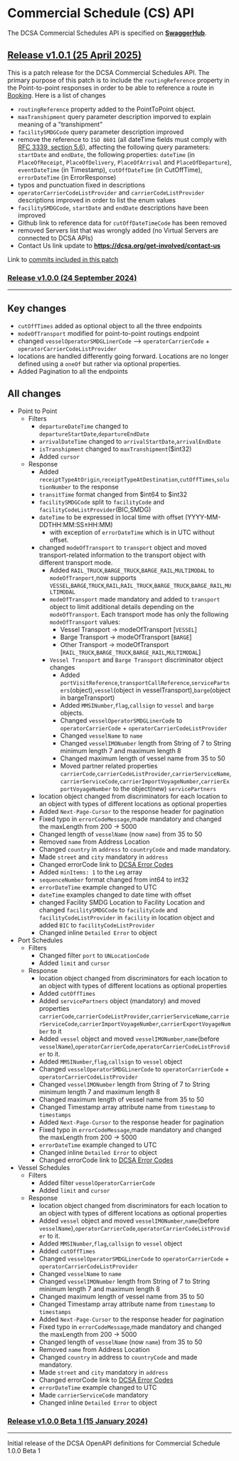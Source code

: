 # Commercial Schedule (CS) API

The DCSA Commercial Schedules API is specified on [**SwaggerHub**](https://app.swaggerhub.com/apis/dcsaorg/DCSA_CS).

<a name="v101"></a>[Release v1.0.1 (25 April 2025)](https://app.swaggerhub.com/apis-docs/dcsaorg/DCSA_CS/1.0.1)
---
This is a patch release for the DCSA Commercial Schedules API. The primary purpose of this patch is to include the `routingReference` property in the Point-to-point responses in order to be able to reference a route in [Booking](https://github.com/dcsaorg/DCSA-OpenAPI/tree/master/bkg/v2). Here is a list of changes

- `routingReference` property added to the PointToPoint object.
- `maxTranshipment` query parameter description imporved to explain meaning of a "transhipment"
- `facilitySMDGCode` query parameter description improved
- remove the reference to `ISO 8601` (all dateTime fields must comply with [RFC 3339, section 5.6](https://datatracker.ietf.org/doc/html/rfc3339#section-5.6)), affecting the following query parameters: `startDate` and `endDate`, the following properties: `dateTime` (in `PlaceOfReceipt`, `PlaceOfDelivery`, `PlaceOfArrival` and `PlaceOfDeparture`), `eventDateTime` (in Timestamp), `cutOffDateTime` (in CutOffTime), `errorDateTime` (in ErrorResponse)
- typos and punctuation fixed in descriptions
- `operatorCarrierCodeListProvider` and `carrierCodeListProvider` descriptions improved in order to list the enum values
- `facilitySMDGCode`, `startDate` and `endDate` descriptions have been improved
- Github link to reference data for `cutOffDateTimeCode` has been removed
- removed Servers list that was wrongly added (no Virtual Servers are connected to DCSA APIs)
- Contact Us link update to **https://dcsa.org/get-involved/contact-us**

Link to [commits included in this patch](https://github.com/dcsaorg/DCSA-OpenAPI/commits/master/cs/v1/CS_v1.0.1.yaml?since=2024-01-15&until=2025-04-25)

### <a name="v100"></a>[Release v1.0.0 (24 September 2024)](https://app.swaggerhub.com/apis-docs/dcsaorg/DCSA_CS/1.0.0)
---

## Key changes
- `cutOffTimes` added as optional object to all the three endpoints
- `modeOfTransport` modified for point-to-point routings endpoint
- changed `vesselOperatorSMDGLinerCode` --> `operatorCarrierCode` + `operatorCarrierCodeListProvider`
- locations are handled differently going forward. Locations are no longer defined using a `oneOf` but rather via optional properties.
- Added Pagination to all the endpoints

## All changes
- Point to Point
  - Filters
    - `departureDateTime` changed to `departureStartDate`,`departureEndDate`
    - `arrivalDateTime` changed to `arrivalStartDate`,`arrivalEndDate`
    - `isTranshipment` changed to `maxTranshipment`($int32)
    - Added `cursor`
  - Response
    - Added `receiptTypeAtOrigin`,`receiptTypeAtDestination`,`cutOffTimes`,`solutionNumber` to the response
    - `transitTime` format changed from $int64 to $int32
    - `facilitySMDGCode` split to `facilityCode` and `facilityCodeListProvider`(BIC,SMDG)
    - `dateTime` to be expressed in local time with offset (YYYY-MM-DDTHH:MM:SS±HH:MM)
      - with exception of `errorDateTime` which is in UTC without offset.
    - changed `modeOfTransport` to `transport` object and moved transport-related information to the transport object with different transport mode.
      - Added `RAIL_TRUCK`,`BARGE_TRUCK`,`BARGE_RAIL`,`MULTIMODAL` to `modeOfTranport`,now supports `VESSEL`,`BARGE`,`TRUCK`,`RAIL`,`RAIL_TRUCK`,`BARGE_TRUCK`,`BARGE_RAIL`,`MULTIMODAL`
      - `modeOfTransport` made mandatory and  added to `transport` object to limit additional details depending on the `modeOfTransport`. Each transport mode has only the following `modeOfTransport` values:
        - Vessel Transport → modeOfTransport [`VESSEL`]
        - Barge Transport → modeOfTransport [`BARGE`]
        - Other Transport → modeOfTransport [`RAIL_TRUCK`,`BARGE_TRUCK`,`BARGE_RAIL`,`MULTIMODAL`]
      - `Vessel Transport` and `Barge Transport` discriminator object changes
        - Added `portVisitReference`,`transportCallReference`,`servicePartners`(object),`vessel`(object in vesselTransport),`barge`(object in bargeTransport)
        - Added `MMSINumber`,`flag`,`callsign` to `vessel` and `barge` objects.
        - Changed `vesselOperatorSMDGLinerCode` to `operatorCarrierCode` + `operatorCarrierCodeListProvider`
        - Changed `vesselName` to `name`
        - Changed `vesselIMONumber` length from String of 7 to String minimum length 7 and maximum length 8
        - Changed maximum length of vessel name from 35 to 50
        - Moved partner related properties `carrierCode`,`carrierCodeListProvider`,`carrierServiceName`,`carrierServiceCode`,`carrierImportVoyageNumber`,`carrierExportVoyageNumber` to the object(new) `servicePartners`
    - location object changed from discriminators for each location to an object with types of different locations as optional properties
    - Added `Next-Page-Cursor` to the response header for pagination
    - Fixed typo in `errorCodeMessage`,made mandatory and changed the maxLength from 200 -> 5000
    - Changed length of `vesselName` (now `name`) from 35 to 50
    - Removed `name` from Address Location
    - Changed `country` in `address` to `countryCode` and made mandatory.
    - Made `street` and `city` mandatory in `address`
    - Changed errorCode link to [DCSA Error Codes](https://developer.dcsa.org/standard-error-codes)
    - Added `minItems: 1` to the `Leg` array
    - `sequenceNumber` format changed from int64 to int32
    - `errorDateTime` example changed to UTC
    - `dateTime` examples changed to date time with offset
    - changed Facility SMDG Location to Facility Location and changed `facilitySMDGCode` to `facilityCode` and `facilityCodeListProvider` in `facility` in location object and added `BIC` to `facilityCodeListProvider`
    - Changed inline `Detailed Error` to object
- Port Schedules
  - Filters
    - Changed filter `port` to `UNLocationCode`
    - Added `limit` and `cursor`
  - Response
    - location object changed from discriminators for each location to an object with types of different locations as optional properties
    - Added `cutOffTimes`
    - Added `servicePartners` object (mandatory) and moved properties `carrierCode`,`carrierCodeListProvider`,`carrierServiceName`,`carrierServiceCode`,`carrierImportVoyageNumber`,`carrierExportVoyageNumber` to it
    - Added `vessel` object and moved `vesselIMONumber`,`name`(before `vesselName`),`operatorCarrierCode`,`operatorCarrierCodeListProvider` to it.
    - Added `MMSINumber`,`flag`,`callsign` to `vessel` object
    - Changed `vesselOperatorSMDGLinerCode` to `operatorCarrierCode` + `operatorCarrierCodeListProvider`
    - Changed `vesselIMONumber` length from String of 7 to String minimum length 7 and maximum length 8
    - Changed maximum length of vessel name from 35 to 50
    - Changed Timestamp array attribute name from `timestamp` to `timestamps`
    - Added `Next-Page-Cursor` to the response header for pagination
    - Fixed typo in `errorCodeMessage`,made mandatory and changed the maxLength from 200 -> 5000
    - `errorDateTime` example changed to UTC
    - Changed inline `Detailed Error` to object
    - Changed errorCode link to [DCSA Error Codes](https://developer.dcsa.org/standard-error-codes)
- Vessel Schedules
  - Filters
    - Added filter `vesselOperatorCarrierCode`
    - Added `limit` and `cursor`
  - Response
    - location object changed from discriminators for each location to an object with types of different locations as optional properties
    - Added `vessel` object and moved `vesselIMONumber`,`name`(before `vesselName`),`operatorCarrierCode`,`operatorCarrierCodeListProvider` to it.
    - Added `MMSINumber`,`flag`,`callsign` to `vessel` object
    - Added `cutOffTimes`
    - Changed `vesselOperatorSMDGLinerCode` to `operatorCarrierCode` + `operatorCarrierCodeListProvider`
    - Changed `vesselName` to `name`
    - Changed `vesselIMONumber` length from String of 7 to String minimum length 7 and maximum length 8
    - Changed maximum length of vessel name from 35 to 50
    - Changed Timestamp array attribute name from `timestamp` to `timestamps`
    - Added `Next-Page-Cursor` to the response header for pagination
    - Fixed typo in `errorCodeMessage`,made mandatory and changed the maxLength from 200 -> 5000
    - Changed length of `vesselName` (now `name`) from 35 to 50
    - Removed `name` from Address Location
    - Changed `country` in address to `countryCode` and made mandatory.
    - Made `street` and `city` mandatory in `address`
    - Changed errorCode link to [DCSA Error Codes](https://developer.dcsa.org/standard-error-codes)
    - `errorDateTime` example changed to UTC
    - Made `carrierServiceCode` mandatory
    - Changed inline `Detailed Error` to object
      
### <a name="v100B1"></a>[Release v1.0.0 Beta 1 (15 January 2024)](https://app.swaggerhub.com/apis-docs/dcsaorg/DCSA_CS/1.0.0-Beta-1)
---
Initial release of the DCSA OpenAPI definitions for Commercial Schedule 1.0.0 Beta 1


